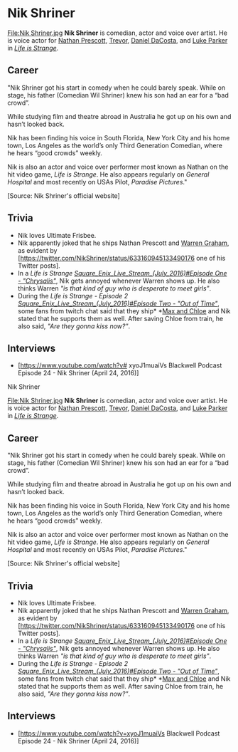 #  Nik Shriner 

[File:Nik Shriner.jpg](thumb.md)
**Nik Shriner** is comedian, actor and voice over artist. He is voice actor for [Nathan Prescott](nathan_prescott.md), [Trevor](trevor.md), [Daniel DaCosta](daniel_dacosta.md), and [Luke Parker](luke_parker.md) in *[Life is Strange](life_is_strange.md)*.

##  Career 

"Nik Shriner got his start in comedy when he could barely speak. While on stage, his father (Comedian Wil Shriner) knew his son had an ear for a “bad crowd”.

While studying film and theatre abroad in Australia he got up on his own and hasn’t looked back.

Nik has been finding his voice in South Florida, New York City and his home town, Los Angeles as the world’s only Third Generation Comedian, where he hears “good crowds” weekly.

Nik is also an actor and voice over performer most known as Nathan on the hit video game, *Life is Strange*. He also appears regularly on *General Hospital* and most recently on USAs Pilot, *Paradise Pictures*."

[Source: Nik Shriner's official website]

##  Trivia 
* Nik loves Ultimate Frisbee.
* Nik apparently joked that he ships Nathan Prescott and [Warren Graham](warren_graham.md), as evident by [https://twitter.com/NikShriner/status/633160945133490176 one of his Twitter posts].
* In a *Life is Strange [Square_Enix_Live_Stream_(July_2016)#Episode One - "Chrysalis"](livestream.md)*, Nik gets annoyed whenever Warren shows up. He also thinks Warren *"is that kind of guy who is desperate to meet girls"*.
* During the *Life is Strange - Episode 2 [Square_Enix_Live_Stream_(July_2016)#Episode Two - "Out of Time"](livestream.md)*, some fans from twitch chat said that they ship* *[Max and Chloe](pricefield.md) and Nik stated that he supports them as well. After saving Chloe from train, he also said, *"Are they gonna kiss now?"*.

##  Interviews 
* [https://www.youtube.com/watch?v# xyoJ1muaiVs Blackwell Podcast Episode 24 - Nik Shriner (April 24, 2016)]

 Nik Shriner 

[File:Nik Shriner.jpg](thumb.md)
**Nik Shriner** is comedian, actor and voice over artist. He is voice actor for [Nathan Prescott](nathan_prescott.md), [Trevor](trevor.md), [Daniel DaCosta](daniel_dacosta.md), and [Luke Parker](luke_parker.md) in *[Life is Strange](life_is_strange.md)*.

##  Career 

"Nik Shriner got his start in comedy when he could barely speak. While on stage, his father (Comedian Wil Shriner) knew his son had an ear for a “bad crowd”.

While studying film and theatre abroad in Australia he got up on his own and hasn’t looked back.

Nik has been finding his voice in South Florida, New York City and his home town, Los Angeles as the world’s only Third Generation Comedian, where he hears “good crowds” weekly.

Nik is also an actor and voice over performer most known as Nathan on the hit video game, *Life is Strange*. He also appears regularly on *General Hospital* and most recently on USAs Pilot, *Paradise Pictures*."

[Source: Nik Shriner's official website]

##  Trivia 
* Nik loves Ultimate Frisbee.
* Nik apparently joked that he ships Nathan Prescott and [Warren Graham](warren_graham.md), as evident by [https://twitter.com/NikShriner/status/633160945133490176 one of his Twitter posts].
* In a *Life is Strange [Square_Enix_Live_Stream_(July_2016)#Episode One - "Chrysalis"](livestream.md)*, Nik gets annoyed whenever Warren shows up. He also thinks Warren *"is that kind of guy who is desperate to meet girls"*.
* During the *Life is Strange - Episode 2 [Square_Enix_Live_Stream_(July_2016)#Episode Two - "Out of Time"](livestream.md)*, some fans from twitch chat said that they ship* *[Max and Chloe](pricefield.md) and Nik stated that he supports them as well. After saving Chloe from train, he also said, *"Are they gonna kiss now?"*.

##  Interviews 
* [https://www.youtube.com/watch?v=xyoJ1muaiVs Blackwell Podcast Episode 24 - Nik Shriner (April 24, 2016)]

